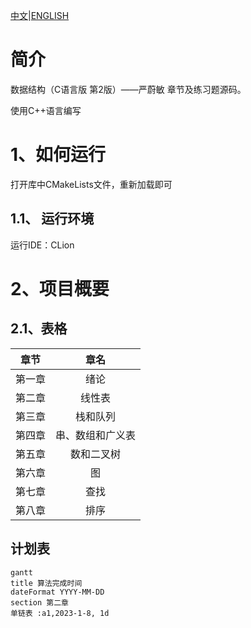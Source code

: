 [中文](README.md)|[ENGLISH](README_EN.md) 
# 简介
数据结构（C语言版 第2版）——严蔚敏 章节及练习题源码。 

使用C++语言编写

# 1、如何运行
打开库中CMakeLists文件，重新加载即可

## 1.1、 运行环境
运行IDE：CLion

# 2、项目概要
## 2.1、表格
| 章节  | 章名  |
|:---:|:---:|
| 第一章 | 绪论  |
| 第二章 |线性表|
| 第三章 |栈和队列|
| 第四章 |串、数组和广义表|
| 第五章 |数和二叉树|
|第六章|图|
|第七章|查找|
|第八章|排序|

## 计划表
```mermaid
gantt
title 算法完成时间
dateFormat YYYY-MM-DD
section 第二章 
单链表 :a1,2023-1-8, 1d
```
